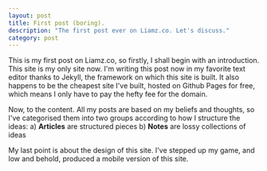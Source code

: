 ```yaml
---
layout: post
title: First post (boring).
description: "The first post ever on Liamz.co. Let's discuss."
category: post
---
```

This is my first post on Liamz.co, so firstly, I shall begin with an introduction. This site is my only site now. I'm writing this post now in my favorite text editor thanks to Jekyll, the framework on which this site is built. It also happens to be the cheapest site I've built, hosted on Github Pages for free, which means I only have to pay the hefty fee for the domain. 

Now, to the content. All my posts are based on my beliefs and thoughts, so I've categorised them into two groups according to how I structure the ideas:
 a) **Articles** are structured pieces
 b) **Notes** are lossy collections of ideas

My last point is about the design of this site. I've stepped up my game, and low and behold, produced a mobile version of this site. 
